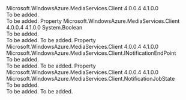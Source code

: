 <Type Name="ITaskNotificationSubscription" FullName="Microsoft.WindowsAzure.MediaServices.Client.ITaskNotificationSubscription">
  <TypeSignature Language="C#" Value="public interface ITaskNotificationSubscription" />
  <TypeSignature Language="ILAsm" Value=".class public interface auto ansi abstract ITaskNotificationSubscription" />
  <TypeSignature Language="DocId" Value="T:Microsoft.WindowsAzure.MediaServices.Client.ITaskNotificationSubscription" />
  <TypeSignature Language="VB.NET" Value="Public Interface ITaskNotificationSubscription" />
  <TypeSignature Language="F#" Value="type ITaskNotificationSubscription = interface" />
  <AssemblyInfo>
    <AssemblyName>Microsoft.WindowsAzure.MediaServices.Client</AssemblyName>
    <AssemblyVersion>4.0.0.4</AssemblyVersion>
    <AssemblyVersion>4.1.0.0</AssemblyVersion>
  </AssemblyInfo>
  <Interfaces />
  <Docs>
    <summary>To be added.</summary>
    <remarks>To be added.</remarks>
  </Docs>
  <Members>
    <Member MemberName="IncludeTaskProgress">
      <MemberSignature Language="C#" Value="public bool IncludeTaskProgress { get; }" />
      <MemberSignature Language="ILAsm" Value=".property instance bool IncludeTaskProgress" />
      <MemberSignature Language="DocId" Value="P:Microsoft.WindowsAzure.MediaServices.Client.ITaskNotificationSubscription.IncludeTaskProgress" />
      <MemberSignature Language="VB.NET" Value="Public ReadOnly Property IncludeTaskProgress As Boolean" />
      <MemberSignature Language="F#" Value="member this.IncludeTaskProgress : bool" Usage="Microsoft.WindowsAzure.MediaServices.Client.ITaskNotificationSubscription.IncludeTaskProgress" />
      <MemberType>Property</MemberType>
      <AssemblyInfo>
        <AssemblyName>Microsoft.WindowsAzure.MediaServices.Client</AssemblyName>
        <AssemblyVersion>4.0.0.4</AssemblyVersion>
        <AssemblyVersion>4.1.0.0</AssemblyVersion>
      </AssemblyInfo>
      <ReturnValue>
        <ReturnType>System.Boolean</ReturnType>
      </ReturnValue>
      <Docs>
        <summary>To be added.</summary>
        <value>To be added.</value>
        <remarks>To be added.</remarks>
      </Docs>
    </Member>
    <Member MemberName="NotificationEndPoint">
      <MemberSignature Language="C#" Value="public Microsoft.WindowsAzure.MediaServices.Client.INotificationEndPoint NotificationEndPoint { get; }" />
      <MemberSignature Language="ILAsm" Value=".property instance class Microsoft.WindowsAzure.MediaServices.Client.INotificationEndPoint NotificationEndPoint" />
      <MemberSignature Language="DocId" Value="P:Microsoft.WindowsAzure.MediaServices.Client.ITaskNotificationSubscription.NotificationEndPoint" />
      <MemberSignature Language="VB.NET" Value="Public ReadOnly Property NotificationEndPoint As INotificationEndPoint" />
      <MemberSignature Language="F#" Value="member this.NotificationEndPoint : Microsoft.WindowsAzure.MediaServices.Client.INotificationEndPoint" Usage="Microsoft.WindowsAzure.MediaServices.Client.ITaskNotificationSubscription.NotificationEndPoint" />
      <MemberType>Property</MemberType>
      <AssemblyInfo>
        <AssemblyName>Microsoft.WindowsAzure.MediaServices.Client</AssemblyName>
        <AssemblyVersion>4.0.0.4</AssemblyVersion>
        <AssemblyVersion>4.1.0.0</AssemblyVersion>
      </AssemblyInfo>
      <ReturnValue>
        <ReturnType>Microsoft.WindowsAzure.MediaServices.Client.INotificationEndPoint</ReturnType>
      </ReturnValue>
      <Docs>
        <summary>To be added.</summary>
        <value>To be added.</value>
        <remarks>To be added.</remarks>
      </Docs>
    </Member>
    <Member MemberName="TargetTaskState">
      <MemberSignature Language="C#" Value="public Microsoft.WindowsAzure.MediaServices.Client.NotificationJobState TargetTaskState { get; }" />
      <MemberSignature Language="ILAsm" Value=".property instance valuetype Microsoft.WindowsAzure.MediaServices.Client.NotificationJobState TargetTaskState" />
      <MemberSignature Language="DocId" Value="P:Microsoft.WindowsAzure.MediaServices.Client.ITaskNotificationSubscription.TargetTaskState" />
      <MemberSignature Language="VB.NET" Value="Public ReadOnly Property TargetTaskState As NotificationJobState" />
      <MemberSignature Language="F#" Value="member this.TargetTaskState : Microsoft.WindowsAzure.MediaServices.Client.NotificationJobState" Usage="Microsoft.WindowsAzure.MediaServices.Client.ITaskNotificationSubscription.TargetTaskState" />
      <MemberType>Property</MemberType>
      <AssemblyInfo>
        <AssemblyName>Microsoft.WindowsAzure.MediaServices.Client</AssemblyName>
        <AssemblyVersion>4.0.0.4</AssemblyVersion>
        <AssemblyVersion>4.1.0.0</AssemblyVersion>
      </AssemblyInfo>
      <ReturnValue>
        <ReturnType>Microsoft.WindowsAzure.MediaServices.Client.NotificationJobState</ReturnType>
      </ReturnValue>
      <Docs>
        <summary>To be added.</summary>
        <value>To be added.</value>
        <remarks>To be added.</remarks>
      </Docs>
    </Member>
  </Members>
</Type>